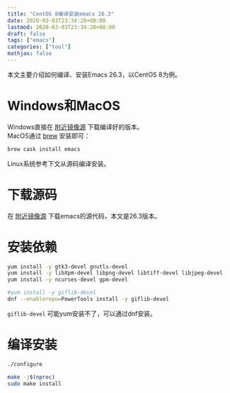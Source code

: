 ```yaml
---
title: "CentOS 8编译安装emacs 26.3"
date: 2020-03-03T23:34:28+08:00
lastmod: 2020-03-03T23:34:28+08:00
draft: false
tags: ["emacs"]
categories: ["tool"]
mathjax: false
---
```


本文主要介绍如何编译、安装Emacs 26.3，以CentOS 8为例。  
<!--more-->

# Windows和MacOS
Windows直接在 [附近镜像源](http://ftpmirror.gnu.org/emacs/windows) 下载编译好的版本。  
MacOS通过 [brew](https://brew.sh) 安装即可：  
```sh
brew cask install emacs
```
Linux系统参考下文从源码编译安装。  

# 下载源码
在 [附近镜像源](http://ftpmirror.gnu.org/emacs/) 下载emacs的源代码，本文是26.3版本。  

# 安装依赖
```sh
yum install -y gtk3-devel gnutls-devel
yum install -y libXpm-devel libpng-devel libtiff-devel libjpeg-devel
yum install -y ncurses-devel gpm-devel

#yum install -y giflib-devel
dnf --enablerepo=PowerTools install -y giflib-devel
```
`giflib-devel` 可能yum安装不了，可以通过dnf安装。  

# 编译安装
```sh
./configure

make -j$(nproc)
sudo make install
```

